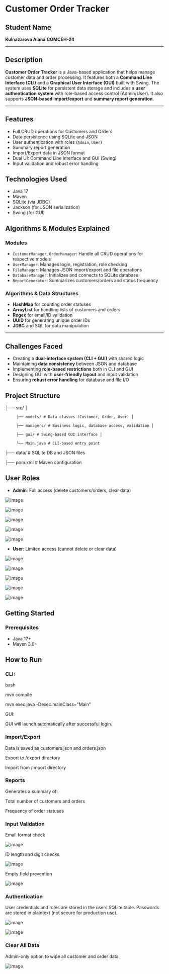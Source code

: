 # Customer Order Tracker

## Student Name
**Kulnazarova Aiana**
**COMCEH-24**

---

##  Description

**Customer Order Tracker** is a Java-based application that helps manage customer data and order processing. It features both a **Command Line Interface (CLI)** and a **Graphical User Interface (GUI)** built with Swing. The system uses **SQLite** for persistent data storage and includes a **user authentication system** with role-based access control (Admin/User). It also supports **JSON-based import/export** and **summary report generation**.

---

##  Features

-  Full CRUD operations for Customers and Orders
-  Data persistence using SQLite and JSON
-  User authentication with roles (`Admin`, `User`)
-  Summary report generation
-  Import/Export data in JSON format
-  Dual UI: Command Line Interface and GUI (Swing)
-  Input validation and robust error handling

##  Technologies Used

- Java 17
- Maven
- SQLite (via JDBC)
- Jackson (for JSON serialization)
- Swing (for GUI)
  
##  Algorithms & Modules Explained

###  Modules

- `CustomerManager`, `OrderManager`: Handle all CRUD operations for respective models
- `UserManager`: Manages login, registration, role checking
- `FileManager`: Manages JSON import/export and file operations
- `DatabaseManager`: Initializes and connects to SQLite database
- `ReportGenerator`: Summarizes customers/orders and status frequency

###  Algorithms & Data Structures

- **HashMap** for counting order statuses
- **ArrayList** for handling lists of customers and orders
- **Regex** for email/ID validation
- **UUID** for generating unique order IDs
- **JDBC** and SQL for data manipulation

---

##  Challenges Faced

- Creating a **dual-interface system (CLI + GUI)** with shared logic
- Maintaining **data consistency** between JSON and database
- Implementing **role-based restrictions** both in CLI and GUI
- Designing GUI with **user-friendly layout** and input validation
- Ensuring **robust error handling** for database and file I/O
##  Project Structure

├── src/ │ 

         ├── models/ # Data classes (Customer, Order, User) │ 
         
         ├── managers/ # Business logic, database access, validation │ 
         
         ├── gui/ # Swing-based GUI interface │ 
         
         └── Main.java # CLI-based entry point 
         
├── data/ # SQLite DB and JSON files 

├── pom.xml # Maven configuration

##  User Roles

- **Admin**: Full access (delete customers/orders, clear data)

![image](https://github.com/user-attachments/assets/414cf359-cbb0-4ddc-a6e1-3310048b2e8b)

![image](https://github.com/user-attachments/assets/ab34eb04-e4eb-4dd9-a208-7f9d8bad8077)

![image](https://github.com/user-attachments/assets/373ca30f-3927-44ec-b673-c213b6725c9f)

![image](https://github.com/user-attachments/assets/e6718b34-7b1f-4b07-98d5-50ca161581f6)

![image](https://github.com/user-attachments/assets/29239b56-ae9c-4787-9859-de9bc5941d3b)


- **User**: Limited access (cannot delete or clear data)

![image](https://github.com/user-attachments/assets/9ab2bd3c-74e2-4f23-bf52-3a074b616468)

![image](https://github.com/user-attachments/assets/c92ec173-20a8-4031-aebf-0f8521893b4a)

![image](https://github.com/user-attachments/assets/6b972432-4be3-4776-b085-9ad318f9b338)

![image](https://github.com/user-attachments/assets/f55899b5-75c5-4425-898d-bd75fa953029)

![image](https://github.com/user-attachments/assets/f0a0f6f8-cb0a-4773-aee3-f6311bd0bd87)



##  Getting Started

### Prerequisites
- Java 17+
- Maven 3.6+


##  How to Run

### CLI:

bash

mvn compile

mvn exec:java -Dexec.mainClass="Main"

GUI:

GUI will launch automatically after successful login.

### Import/Export
Data is saved as customers.json and orders.json

Export to /export directory

Import from /import directory

### Reports
Generates a summary of:

Total number of customers and orders

Frequency of order statuses

### Input Validation
Email format check

![image](https://github.com/user-attachments/assets/bfdb25c8-1ed4-411c-ae49-4077297e9568)

ID length and digit checks

![image](https://github.com/user-attachments/assets/6134d42c-472f-46f5-9306-774a27cba7d6)

Empty field prevention

![image](https://github.com/user-attachments/assets/0abad077-8dd7-4f47-b6e6-c25cee635cc1)

### Authentication

User credentials and roles are stored in the users SQLite table. Passwords are stored in plaintext (not secure for production use).

![image](https://github.com/user-attachments/assets/ea6e7c9d-474f-475d-8af4-bee6abcd3541)

![image](https://github.com/user-attachments/assets/d3f95699-a315-480e-a12d-d45a267008e3)

### Clear All Data

Admin-only option to wipe all customer and order data.

![image](https://github.com/user-attachments/assets/6b6c9f6a-86b7-4842-b196-caef0ea18fe3)
